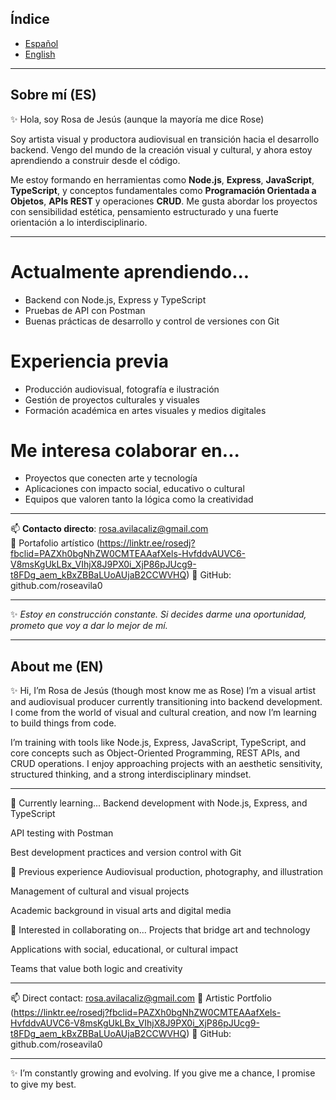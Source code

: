 ## Índice

- [Español](#sobre-mí-es)
- [English](#about-me-en)

  

---

## Sobre mí (ES)

✨ Hola, soy Rosa de Jesús (aunque la mayoría me dice Rose)

Soy artista visual y productora audiovisual en transición hacia el desarrollo backend. Vengo del mundo de la creación visual y cultural, y ahora estoy aprendiendo a construir desde el código.

Me estoy formando en herramientas como **Node.js**, **Express**, **JavaScript**, **TypeScript**, y conceptos fundamentales como **Programación Orientada a Objetos**, **APIs REST** y operaciones **CRUD**. Me gusta abordar los proyectos con sensibilidad estética, pensamiento estructurado y una fuerte orientación a lo interdisciplinario.

---

# Actualmente aprendiendo...
- Backend con Node.js, Express y TypeScript
- Pruebas de API con Postman
- Buenas prácticas de desarrollo y control de versiones con Git

# Experiencia previa
- Producción audiovisual, fotografía e ilustración
- Gestión de proyectos culturales y visuales
- Formación académica en artes visuales y medios digitales

# Me interesa colaborar en...
- Proyectos que conecten arte y tecnología
- Aplicaciones con impacto social, educativo o cultural
- Equipos que valoren tanto la lógica como la creatividad

---

📫 **Contacto directo**: rosa.avilacaliz@gmail.com  
🔗 Portafolio artístico (https://linktr.ee/rosedj?fbclid=PAZXh0bgNhZW0CMTEAAafXels-HvfddvAUVC6-V8msKgUkLBx_VIhjX8J9PX0i_XjP86pJUcg9-t8FDg_aem_kBxZBBaLUoAUjaB2CCWVHQ)
🐙 GitHub: github.com/roseavila0  

---

✨ *Estoy en construcción constante. Si decides darme una oportunidad, prometo que voy a dar lo mejor de mí.*





---

## About me (EN)

✨ Hi, I’m Rosa de Jesús (though most know me as Rose)
I’m a visual artist and audiovisual producer currently transitioning into backend development. I come from the world of visual and cultural creation, and now I’m learning to build things from code.

I’m training with tools like Node.js, Express, JavaScript, TypeScript, and core concepts such as Object-Oriented Programming, REST APIs, and CRUD operations. I enjoy approaching projects with an aesthetic sensitivity, structured thinking, and a strong interdisciplinary mindset.

---

🌱 Currently learning...
Backend development with Node.js, Express, and TypeScript

API testing with Postman

Best development practices and version control with Git

🎨 Previous experience
Audiovisual production, photography, and illustration

Management of cultural and visual projects

Academic background in visual arts and digital media

🔭 Interested in collaborating on...
Projects that bridge art and technology

Applications with social, educational, or cultural impact

Teams that value both logic and creativity

---

📫 Direct contact: rosa.avilacaliz@gmail.com
🔗 Artistic Portfolio (https://linktr.ee/rosedj?fbclid=PAZXh0bgNhZW0CMTEAAafXels-HvfddvAUVC6-V8msKgUkLBx_VIhjX8J9PX0i_XjP86pJUcg9-t8FDg_aem_kBxZBBaLUoAUjaB2CCWVHQ)
🐙 GitHub: github.com/roseavila0

---

✨ I’m constantly growing and evolving. If you give me a chance, I promise to give my best.
